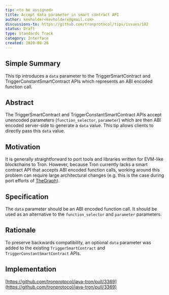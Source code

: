 ```yaml
---
tip: <to be assigned>
title: Accept data parameter in smart contract API
author: kevholder<kevholderx@gmail.com>
discussions-to: https://github.com/tronprotocol/tips/issues/182
status: Draft
type: Standards Track
category: Interface
created: 2020-08-26
---
```


## Simple Summary

This tip introduces a `data` parameter to the TriggerSmartContract and TriggerConstantSmartContract APIs which represents an ABI encoded function call.

## Abstract

The TriggerSmartContract and TriggerConstantSmartContract APIs accept unencoded parameters (`function_selector`, `parameter`) which are then ABI encoded server-side to generate a `data` value. This tip allows clients to directly pass this `data` value.

## Motivation

It is generally straightforward to port tools and libraries written for EVM-like blockchains to Tron. However, because Tron currently lacks a smart contract API that accepts ABI encoded function calls, working around this problem can require large architectural changes (e.g. this is the case during port efforts of [TheGraph](https://github.com/graphprotocol/graph-node/)).

## Specification

The `data` parameter should be an ABI encoded function call. It should be used as an alternative to the `function_selector` and `parameter` parameters.

## Rationale

To preserve backwards compatibility, an optional `data` parameter was added to the existing `TriggerSmartContract` and `TriggerConstantSmartContract` APIs.

## Implementation

[https://github.com/tronprotocol/java-tron/pull/3369](https://github.com/tronprotocol/java-tron/pull/3369)
